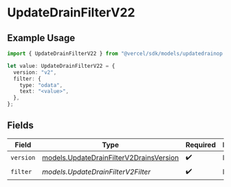 # UpdateDrainFilterV22

## Example Usage

```typescript
import { UpdateDrainFilterV22 } from "@vercel/sdk/models/updatedrainop.js";

let value: UpdateDrainFilterV22 = {
  version: "v2",
  filter: {
    type: "odata",
    text: "<value>",
  },
};
```

## Fields

| Field                                                                                    | Type                                                                                     | Required                                                                                 | Description                                                                              |
| ---------------------------------------------------------------------------------------- | ---------------------------------------------------------------------------------------- | ---------------------------------------------------------------------------------------- | ---------------------------------------------------------------------------------------- |
| `version`                                                                                | [models.UpdateDrainFilterV2DrainsVersion](../models/updatedrainfilterv2drainsversion.md) | :heavy_check_mark:                                                                       | N/A                                                                                      |
| `filter`                                                                                 | *models.UpdateDrainFilterV2Filter*                                                       | :heavy_check_mark:                                                                       | N/A                                                                                      |
